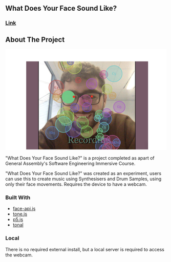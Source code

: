 ## What Does Your Face Sound Like?
### [Link](https://anthonygdoueihi.github.io/what-does-your-face-sound-like/)

## About The Project

![Example Image](assets/example_image.png)

"What Does Your Face Sound Like?" is a project completed as apart of General Assembly's Software Engineering Immersive Course.

"What Does Your Face Sound Like?" was created as an experiment, users can use this to create music using Synthesisers and Drum Samples, using only their face movements. Requires the device to have a webcam.

### Built With
* [face-api.js](https://github.com/justadudewhohacks/face-api.js)
* [tone.js](https://tonejs.github.io/)
* [p5.js](https://p5js.org/)
* [tonal](https://github.com/tonaljs/tonal)


<!-- GETTING STARTED -->
### Local

There is no required external install, but a local server is required to access the webcam.
